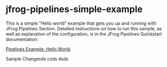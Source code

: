 # jfrog-pipelines-simple-example   

This is a simple "Hello world"  example that gets you up and running with JFrog Pipelines Section.
Detailed instructions on how to run this sample, as well as explanation of the configuration, is in the JFrog Pipelines Quickstart documentation:


[Pipelines Example: Hello World](https://www.jfrog.com/confluence/display/JFROG/Pipeline+Example%3A+Hello+World).

Sample Changesds
csds
dsds
